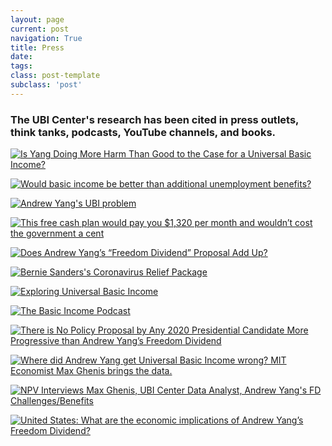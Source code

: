 ```yaml
---
layout: page
current: post
navigation: True
title: Press
date: 
tags:
class: post-template
subclass: 'post'
---
```


<h3>The UBI Center's research has been cited in press outlets, think tanks, podcasts, YouTube channels, and books.</h3>

[![Is Yang Doing More Harm Than Good to the Case for a Universal Basic Income?]({{site.baseurl}}assets/images/politico.png)](https://www.politico.com/magazine/story/2019/10/16/andrew-yang-universal-basic-income-229847/)

[![Would basic income be better than additional unemployment benefits?]({{site.baseurl}}assets/images/thehill.png)](https://thehill.com/opinion/finance/514672-would-basic-income-be-better-than-additional-unemployment-benefits)

[![Andrew Yang's UBI problem]({{site.baseurl}}/{{site.baseurl}}assets/images/theweek.png)](https://theweek.com/articles/858097/andrew-yangs-ubi-problem)

[![This free cash plan would pay you $1,320 per month and wouldn’t cost the government a cent]({{site.baseurl}}assets/images/CNBC.png)](https://www.cnbc.com/2020/01/14/budget-neutral-universal-basic-income-plan-would-pay-1320-per-month.html)

[![Does Andrew Yang’s “Freedom Dividend” Proposal Add Up?]({{site.baseurl}}assets/images/tax_foundation.png)](https://taxfoundation.org/andrew-yang-value-added-tax-universal-basic-income/)

[![Bernie Sanders's Coronavirus Relief Package]({{site.baseurl}}assets/images/commitee_for_resposible_federal_budget.png)](https://www.crfb.org/blogs/bernie-sanderss-coronavirus-relief-package)

[![Exploring Universal Basic Income]({{site.baseurl}}assets/images/the_world_bank.png)](https://www.google.com/books/edition/_/00XEDwAAQBAJ)

[![The Basic Income Podcast]({{site.baseurl}}assets/images/basic_income_podcast.png)](https://www.basicincomepodcast.com/podcast/max-ghenis-evaluating-todays-basic-income-policies/)

[![There is No Policy Proposal by Any 2020 Presidential Candidate More Progressive than Andrew Yang’s Freedom Dividend]({{site.baseurl}}assets/images/scott_santens_UBI_enterprise.png)](https://medium.com/basic-income/there-is-no-policy-proposal-more-progressive-than-andrew-yangs-freedom-dividend-72d3850a6245)


[![Where did Andrew Yang get Universal Basic Income wrong? MIT Economist Max Ghenis brings the data.]({{site.baseurl}}assets/images/nerds_for_humanity.png)](https://www.youtube.com/watch?v=DCUq5_ERDp8)

[![NPV Interviews Max Ghenis, UBI Center Data Analyst, Andrew Yang's FD Challenges/Benefits]({{site.baseurl}}assets/images/new_progressive_voice.png)](https://www.youtube.com/watch?v=S_moOBeIWBI)

[![United States: What are the economic implications of Andrew Yang’s Freedom Dividend?]({{site.baseurl}}assets/images/bien.png)](https://basicincome.org/news/2019/08/united-states-what-are-the-economic-implications-of-andrew-yangs-freedom-dividend/)




